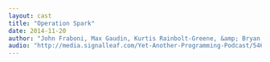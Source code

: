 ```yaml
---
layout: cast
title: "Operation Spark"
date: 2014-11-20
author: "John Fraboni, Max Gaudin, Kurtis Rainbolt-Greene, &amp; Bryan Joseph"
audio: "http://media.signalleaf.com/Yet-Another-Programming-Podcast/5463f49f7113750200cfb60d/rss/episode3.mp3"
---
```

